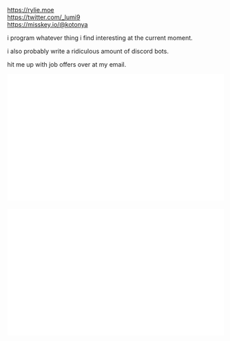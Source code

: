 https://rylie.moe  
https://twitter.com/_lumi9  
https://misskey.io/@kotonya

i program whatever thing i find interesting at the current moment.

i also probably write a ridiculous amount of discord bots.

hit me up with job offers over at my email.

![](https://raw.githubusercontent.com/j1nxie/github-stats/master/generated/overview.svg)
![]()
![](https://raw.githubusercontent.com/j1nxie/github-stats/master/generated/languages.svg)
![]()

<!--- j1nxie/j1nxie is a ✨ special ✨ repository because its `README.md`
(this file) appears on your GitHub profile. You can click the Preview link to
take a look at your changes. --->
